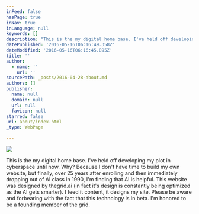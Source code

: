 ```yaml
---
inFeed: false
hasPage: true
inNav: true
inLanguage: null
keywords: []
description: "This is the my digital home base. I've held off developing my plot in cyberspace until now. Why? Because I don't have time to build my own website, but finally, over 25 years after enrolling and then immediately dropping out of AI class in 1990, I'm finding that AI is helpful. This website was designed by thegrid.ai (in fact it's design is constantly being optimized as the AI gets smarter). I feed it content, it designs my site. Please be aware and forbearing with the fact that this technology is in beta. I'm honored to be a founding member of the grid."
datePublished: '2016-05-16T06:16:49.358Z'
dateModified: '2016-05-16T06:16:45.895Z'
title: ''
author:
  - name: ''
    url: ''
sourcePath: _posts/2016-04-28-about.md
authors: []
publisher:
  name: null
  domain: null
  url: null
  favicon: null
starred: false
url: about/index.html
_type: WebPage

---
```

![](https://the-grid-user-content.s3-us-west-2.amazonaws.com/641e4e66-7709-4278-8fe8-72a877549d4a.jpg)

This is the my digital home base. I've held off developing my plot in cyberspace until now. Why? Because I don't have time to build my own website, but finally, over 25 years after enrolling and then immediately dropping out of AI class in 1990, I'm finding that AI is helpful. This website was designed by thegrid.ai (in fact it's design is constantly being optimized as the AI gets smarter). I feed it content, it designs my site. Please be aware and forbearing with the fact that this technology is in beta. I'm honored to be a founding member of the grid.